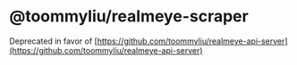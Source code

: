 # @toommyliu/realmeye-scraper

Deprecated in favor of [https://github.com/toommyliu/realmeye-api-server](https://github.com/toommyliu/realmeye-api-server)
